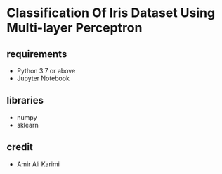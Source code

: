 # Classification Of Iris Dataset Using Multi-layer Perceptron

## requirements

- Python 3.7 or above
- Jupyter Notebook

## libraries

- numpy
- sklearn

## credit

- Amir Ali Karimi